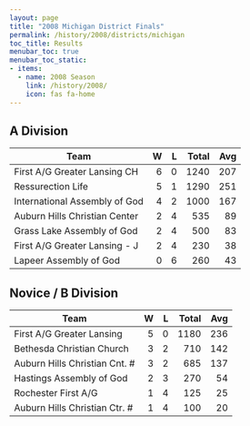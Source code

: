 ```yaml
---
layout: page
title: "2008 Michigan District Finals"
permalink: /history/2008/districts/michigan
toc_title: Results
menubar_toc: true
menubar_toc_static:
- items:
  - name: 2008 Season
    link: /history/2008/
    icon: fas fa-home
---
```


## A Division

| Team                          |    W |    L | Total |  Avg |
| ----------------------------- | ---: | ---: | ----: | ---: |
| First A/G Greater Lansing CH  |    6 |    0 |  1240 |  207 |
| Ressurection Life             |    5 |    1 |  1290 |  251 |
| International Assembly of God |    4 |    2 |  1000 |  167 |
| Auburn Hills Christian Center |    2 |    4 |   535 |   89 |
| Grass Lake Assembly of God    |    2 |    4 |   500 |   83 |
| First A/G Greater Lansing - J |    2 |    4 |   230 |   38 |
| Lapeer Assembly of God        |    0 |    6 |   260 |   43 |

## Novice / B Division

| Team                          |    W |    L | Total |  Avg |
| ----------------------------- | ---: | ---: | ----: | ---: |
| First A/G Greater Lansing     |    5 |    0 |  1180 |  236 |
| Bethesda Christian Church     |    3 |    2 |   710 |  142 |
| Auburn Hills Christian Cnt. # |    3 |    2 |   685 |  137 |
| Hastings Assembly of God      |    2 |    3 |   270 |   54 |
| Rochester First A/G           |    1 |    4 |   125 |   25 |
| Auburn Hills Christian Ctr. # |    1 |    4 |   100 |   20 |

